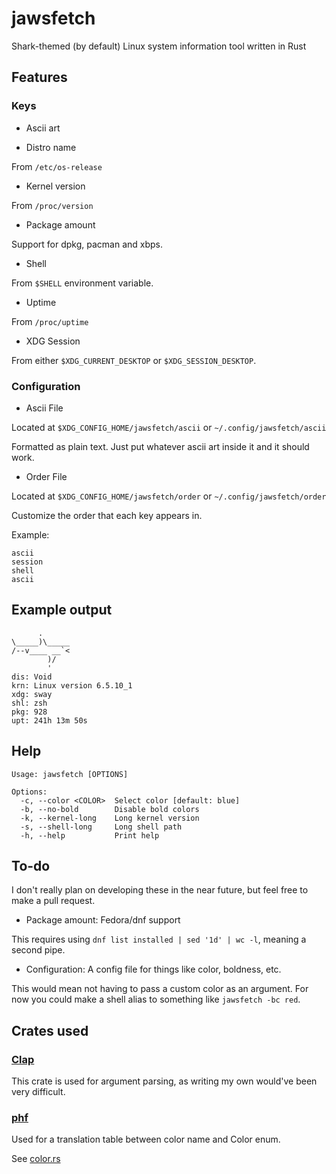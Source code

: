 # jawsfetch

Shark-themed (by default) Linux system information tool written in Rust

## Features

### Keys

* Ascii art

* Distro name

From `/etc/os-release`

* Kernel version

From `/proc/version`

* Package amount

Support for dpkg, pacman and xbps.

* Shell

From `$SHELL` environment variable.

* Uptime

From `/proc/uptime`

* XDG Session

From either `$XDG_CURRENT_DESKTOP` or `$XDG_SESSION_DESKTOP`.

### Configuration

* Ascii File

Located at `$XDG_CONFIG_HOME/jawsfetch/ascii` or `~/.config/jawsfetch/ascii`

Formatted as plain text. Just put whatever ascii art inside it and it should work.

* Order File

Located at `$XDG_CONFIG_HOME/jawsfetch/order` or `~/.config/jawsfetch/order`

Customize the order that each key appears in.

Example:

```
ascii
session
shell
ascii
```

## Example output

```
      .
\_____)\_____
/--v____ __`<
        )/
        '
dis: Void
krn: Linux version 6.5.10_1
xdg: sway
shl: zsh
pkg: 928
upt: 241h 13m 50s
```

## Help

```
Usage: jawsfetch [OPTIONS]

Options:
  -c, --color <COLOR>  Select color [default: blue]
  -b, --no-bold        Disable bold colors
  -k, --kernel-long    Long kernel version
  -s, --shell-long     Long shell path
  -h, --help           Print help
```

## To-do

I don't really plan on developing these in the near future, but feel free to make a pull request.

* Package amount: Fedora/dnf support

This requires using `dnf list installed | sed '1d' | wc -l`, meaning a second pipe.

* Configuration: A config file for things like color, boldness, etc.

This would mean not having to pass a custom color as an argument. For now you could make a shell alias to something like `jawsfetch -bc red`.

## Crates used

### [Clap](https://crates.io/crates/clap)

This crate is used for argument parsing, as writing my own would've been very difficult.

### [phf](https://crates.io/crates/phf)

Used for a translation table between color name and Color enum.

See [color.rs](src/color.rs)
